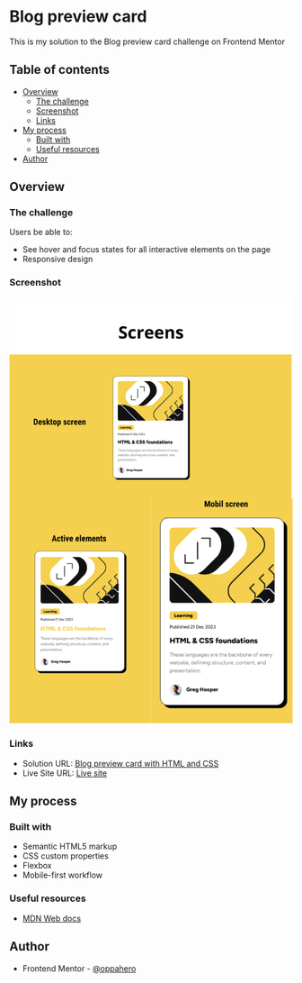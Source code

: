 # Blog preview card

This is my solution to the Blog preview card challenge on Frontend Mentor

## Table of contents

- [Overview](#overview)
  - [The challenge](#the-challenge)
  - [Screenshot](#screenshot)
  - [Links](#links)
- [My process](#my-process)
  - [Built with](#built-with)
  - [Useful resources](#useful-resources)
- [Author](#author)


## Overview

### The challenge

Users be able to:

- See hover and focus states for all interactive elements on the page
- Responsive design

### Screenshot

![](./img/screenshots.png)

### Links

- Solution URL: [Blog preview card with HTML and CSS](https://www.frontendmentor.io/solutions/blog-preview-card-with-html-and-css-WM68XNO0UJ)
- Live Site URL: [Live site](https://oppahero.github.io/blog-preview-card/)

## My process

### Built with

- Semantic HTML5 markup
- CSS custom properties
- Flexbox
- Mobile-first workflow

### Useful resources

- [MDN Web docs](https://developer.mozilla.org/es/docs/Web/CSS) 

## Author

- Frontend Mentor - [@oppahero](https://www.frontendmentor.io/profile/oppahero)
